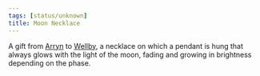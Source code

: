 ```yaml
---
tags: [status/unknown]
title: Moon Necklace
---
```



A gift from [Arryn](<../../../../people/other-humans/arryn.md>) to [Wellby](<../../../../people/pcs/dunmar-fellowship/wellby.md>), a necklace on which a pendant is hung that always glows with the light of the moon, fading and growing in brightness depending on the phase. 
